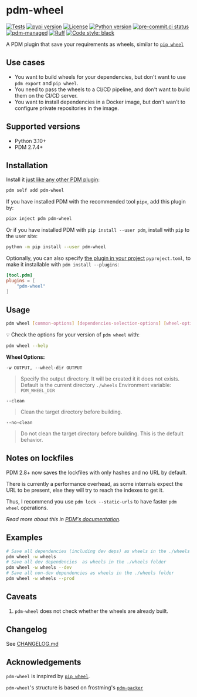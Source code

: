 # pdm-wheel

[![Tests](https://github.com/GabDug/pdm-wheel/actions/workflows/ci.yml/badge.svg)](https://github.com/GabDug/pdm-wheel/actions/workflows/ci.yml)
[![pypi version](https://img.shields.io/pypi/v/pdm-wheel.svg)](https://pypi.org/project/pdm-wheel/)
[![License](https://img.shields.io/pypi/l/pdm-wheel.svg)](https://pypi.python.org/pypi/pdm-wheel)
[![Python version](https://img.shields.io/pypi/pyversions/pdm-wheel.svg)](https://pypi.python.org/pypi/pdm-wheel)
[![pre-commit.ci status](https://results.pre-commit.ci/badge/github/GabDug/pdm-wheel/main.svg?badge_token=PzBISUnvTEeYahD7i22qiA)](https://results.pre-commit.ci/latest/github/GabDug/pdm-wheel/main?badge_token=PzBISUnvTEeYahD7i22qiA)
[![pdm-managed](https://img.shields.io/badge/pdm-managed-blueviolet)](https://pdm.fming.dev)
[![Ruff](https://img.shields.io/badge/ruff-lint-red)](https://github.com/charliermarsh/ruff)
[![Code style: black](https://img.shields.io/badge/code%20style-black-000000.svg)](https://github.com/psf/black)

A PDM plugin that save your requirements as wheels, similar to [`pip wheel`](https://pip.pypa.io/en/stable/cli/pip_wheel/)

## Use cases

- You want to build wheels for your dependencies, but don't want to use `pdm export` and `pip wheel`.
- You need to pass the wheels to a CI/CD pipeline, and don't want to build them on the CI/CD server.
- You want to install dependencies in a Docker image, but don't wan't to configure private repositories in the image.

## Supported versions

- Python 3.10+
- PDM 2.7.4+

## Installation

Install it [just like any other PDM plugin](https://pdm.fming.dev/latest/dev/write/#activate-the-plugin):

```bash
pdm self add pdm-wheel
```

If you have installed PDM with the recommended tool `pipx`, add this plugin by:

```bash
pipx inject pdm pdm-wheel
```

Or if you have installed PDM with `pip install --user pdm`, install with `pip` to the user site:

```bash
python -m pip install --user pdm-wheel
```

Optionally, you can also specify [the plugin in your project](https://pdm.fming.dev/latest/dev/write/#specify-the-plugins-in-project) `pyproject.toml`, to make it installable with `pdm install --plugins`:

```toml
[tool.pdm]
plugins = [
    "pdm-wheel"
]
```

## Usage

```bash
pdm wheel [common-options] [dependencies-selection-options] [wheel-options]
```

💡 Check the options for your version of `pdm wheel` with:

```bash
pdm wheel --help
```

**Wheel Options:**

`-w OUTPUT, --wheel-dir OUTPUT`

> Specify the output directory. It will be created it it does not exists. Default is the current directory `./wheels`
> Environment variable: `PDM_WHEEL_DIR`

`--clean`

> Clean the target directory before building.

`--no-clean`

> Do not clean the target directory before building. This is the default behavior.

## Notes on lockfiles

PDM 2.8+ now saves the lockfiles with only hashes and no URL by default.

There is currently a performance overhead, as some internals expect the URL to be present, else they will try to reach the indexes to get it.

Thus, I recommend you use `pdm lock --static-urls` to have faster `pdm wheel` operations.

_Read more about this in [PDM's documentation](https://pdm.fming.dev/latest/usage/dependency/#store-static-urls-or-filenames-in-lockfile)._

## Examples

```bash
# Save all dependencies (including dev deps) as wheels in the ./wheels folder
pdm wheel -w wheels
# Save all dev dependencies  as wheels in the ./wheels folder
pdm wheel -w wheels --dev
# Save all non-dev dependencies as wheels in the ./wheels folder
pdm wheel -w wheels --prod
```

## Caveats

1. `pdm-wheel` does not check whether the wheels are already built.

## Changelog

See [CHANGELOG.md](https://github.com/frostming/pdm-wheel/blob/main/CHANGELOG.md)

## Acknowledgements

`pdm-wheel` is inspired by [`pip wheel`](https://pip.pypa.io/en/stable/cli/pip_wheel/).

`pdm-wheel`'s structure is based on frostming's [`pdm-packer`](https://github.com/frostming/pdm-packer/)
